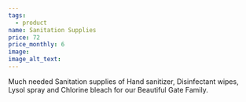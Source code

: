 ```yaml
---
tags:
  - product
name: Sanitation Supplies
price: 72
price_monthly: 6
image:
image_alt_text:
---
```

Much needed Sanitation supplies of Hand sanitizer, Disinfectant wipes,  Lysol spray and Chlorine bleach for our Beautiful Gate Family.
